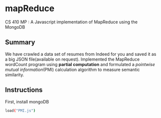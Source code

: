 # mapReduce
CS 410 MP :  A Javascript implementation of MapReduce using the MongoDB

## Summary
We have crawled a data set of resumes from Indeed for you and saved it as a big JSON file(available on request). Implemented the MapReduce wordCount program using **partial computation** and formulated a *pointwise mutual information*(PMI) calculation algorithm to measure semantic similarity.

## Instructions
First, install mongoDB
```bash
load("PMI.js")
```
